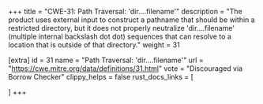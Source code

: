 +++
title = "CWE-31: Path Traversal: 'dir....filename'"
description	= "The product uses external input to construct a pathname that should be within a restricted directory, but it does not properly neutralize 'dir....filename' (multiple internal backslash dot dot) sequences that can resolve to a location that is outside of that directory."
weight = 31

[extra]
id = 31
name = "Path Traversal: 'dir....filename'"
url = "https://cwe.mitre.org/data/definitions/31.html"
vote = "Discouraged via Borrow Checker"
clippy_helps = false
rust_docs_links = [
	
]
+++

